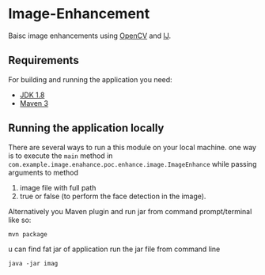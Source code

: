 # Image-Enhancement
Baisc image enhancements using [OpenCV](https://opencv-java-tutorials.readthedocs.io/en/latest/) and [IJ](https://github.com/imagej/imagej1/).

## Requirements
For building and running the application you need:

- [JDK 1.8](http://www.oracle.com/technetwork/java/javase/downloads/jdk8-downloads-2133151.html)
- [Maven 3](https://maven.apache.org)

## Running the application locally
There are several ways to run a this module on your local machine. one way is to execute the `main` method in `com.example.image.enahance.poc.enhance.image.ImageEnhance` while passing arguments to method
1. image file with full path
2. true or false (to perform the face detection in the image).

Alternatively you Maven plugin and run jar from command prompt/terminal like so:

```shell
mvn package
```
u can find fat jar of application run the jar file from command line
```shell
java -jar imag
```
